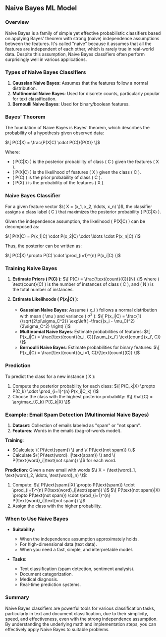 ## Naive Bayes ML Model

### Overview
Naive Bayes is a family of simple yet effective probabilistic classifiers based on applying Bayes' theorem with strong (naive) independence assumptions between the features. It's called "naive" because it assumes that all the features are independent of each other, which is rarely true in real-world data. Despite this assumption, Naive Bayes classifiers often perform surprisingly well in various applications.

### Types of Naive Bayes Classifiers
1. **Gaussian Naive Bayes**: Assumes that the features follow a normal distribution.
2. **Multinomial Naive Bayes**: Used for discrete counts, particularly popular for text classification.
3. **Bernoulli Naive Bayes**: Used for binary/boolean features.

### Bayes' Theorem
The foundation of Naive Bayes is Bayes' theorem, which describes the probability of a hypothesis given observed data:

$\[ P(C|X) = \frac{P(X|C) \cdot P(C)}{P(X)} \]$

Where:
- \( P(C|X) \) is the posterior probability of class \( C \) given the features \( X \).
- \( P(X|C) \) is the likelihood of features \( X \) given the class \( C \).
- \( P(C) \) is the prior probability of class \( C \).
- \( P(X) \) is the probability of the features \( X \).

### Naive Bayes Classifier
For a given feature vector $\( X = (x_1, x_2, \ldots, x_n) \)$, the classifier assigns a class label \( C \) that maximizes the posterior probability \( P(C|X) \).

Given the independence assumption, the likelihood \( P(X|C) \) can be decomposed as:

$\[ P(X|C) = P(x_1|C) \cdot P(x_2|C) \cdot \ldots \cdot P(x_n|C) \]$

Thus, the posterior can be written as:

$\[ P(C|X) \propto P(C) \cdot \prod_{i=1}^{n} P(x_i|C) \]$

### Training Naive Bayes
1. **Estimate Priors \( P(C) \)**:
   $\[ P(C) = \frac{\text{count}(C)}{N} \]$
   where \( \text{count}(C) \) is the number of instances of class \( C \), and \( N \) is the total number of instances.

2. **Estimate Likelihoods \( $P(x_i|C)$ \)**:
   - **Gaussian Naive Bayes**: Assume \( x_i \) follows a normal distribution with mean \( \mu \) and variance \( $\sigma^2$ \):
     $\[ P(x_i|C) = \frac{1}{\sqrt{2\pi\sigma_C^2}} \exp\left( -\frac{(x_i - \mu_C)^2}{2\sigma_C^2} \right) \]$
   - **Multinomial Naive Bayes**: Estimate probabilities of features:
     $\[ P(x_i|C) = \frac{\text{count}(x_i, C)}{\sum_{x_i'} \text{count}(x_i', C)} \]$
   - **Bernoulli Naive Bayes**: Estimate probabilities for binary features:
     $\[ P(x_i|C) = \frac{\text{count}(x_i=1, C)}{\text{count}(C)} \]$

### Prediction
To predict the class for a new instance \( X \):
1. Compute the posterior probability for each class:
   $\[ P(C_k|X) \propto P(C_k) \cdot \prod_{i=1}^{n} P(x_i|C_k) \]$
2. Choose the class with the highest posterior probability:
   $\[ \hat{C} = \arg\max_{C_k} P(C_k|X) \]$

### Example: Email Spam Detection (Multinomial Naive Bayes)
1. **Dataset**: Collection of emails labeled as "spam" or "not spam".
2. **Features**: Words in the emails (bag-of-words model).

**Training**:
- $Calculate \( P(\text{spam}) \) and \( P(\text{not spam}) \).$
- Calculate $\( P(\text{word}_i|\text{spam}) \) and \( P(\text{word}_i|\text{not spam}) \)$ for each word.

**Prediction**:
Given a new email with words $\( X = (\text{word}_1, \text{word}_2, \ldots, \text{word}_n) \)$:
1. Compute:
   $\[ P(\text{spam}|X) \propto P(\text{spam}) \cdot \prod_{i=1}^{n} P(\text{word}_i|\text{spam}) \]$
   $\[ P(\text{not spam}|X) \propto P(\text{not spam}) \cdot \prod_{i=1}^{n} P(\text{word}_i|\text{not spam}) \]$
2. Assign the class with the higher probability.

### When to Use Naive Bayes
- **Suitability**: 
  - When the independence assumption approximately holds.
  - For high-dimensional data (text data).
  - When you need a fast, simple, and interpretable model.

- **Tasks**:
  - Text classification (spam detection, sentiment analysis).
  - Document categorization.
  - Medical diagnosis.
  - Real-time prediction systems.

### Summary
Naive Bayes classifiers are powerful tools for various classification tasks, particularly in text and document classification, due to their simplicity, speed, and effectiveness, even with the strong independence assumption. By understanding the underlying math and implementation steps, you can effectively apply Naive Bayes to suitable problems.